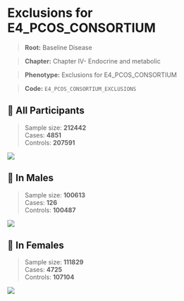 # Exclusions for E4_PCOS_CONSORTIUM

> **Root:** Baseline Disease  

> **Chapter:** Chapter IV- Endocrine and metabolic  

> **Phenotype:** Exclusions for E4_PCOS_CONSORTIUM  

> **Code:** `E4_PCOS_CONSORTIUM_EXCLUSIONS`

## 🧪 All Participants  
> Sample size: **212442**  
> Cases: **4851**  
> Controls: **207591**
<img src="/Disease/Figures/ALL/Baseline/E4_PCOS_CONSORTIUM_EXCLUSIONS.png"/>
<CsvTable src="/Disease/Data/ALL/Baseline/LG_E4_PCOS_CONSORTIUM_EXCLUSIONS.csv" label="🔍 View full results" />

## 👨 In Males  
> Sample size: **100613**  
> Cases: **126**  
> Controls: **100487**
<img src="/Disease/Figures/Male/Baseline/E4_PCOS_CONSORTIUM_EXCLUSIONS.png"/>
<CsvTable src="/Disease/Data/Male/Baseline/LG_E4_PCOS_CONSORTIUM_EXCLUSIONS.csv" label="🔍 View full results" />

## 👩 In Females  
> Sample size: **111829**  
> Cases: **4725**  
> Controls: **107104**
<img src="/Disease/Figures/Female/Baseline/E4_PCOS_CONSORTIUM_EXCLUSIONS.png"/>
<CsvTable src="/Disease/Data/Female/Baseline/LG_E4_PCOS_CONSORTIUM_EXCLUSIONS.csv" label="🔍 View full results" />
